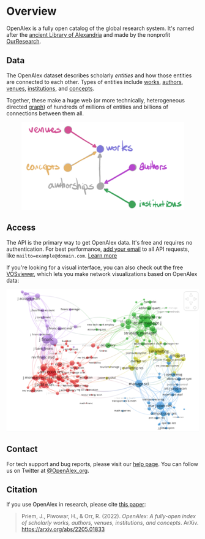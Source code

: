 # Overview

OpenAlex is a fully open catalog of the global research system. It's named after the [ancient Library of Alexandria](https://en.wikipedia.org/wiki/Library\_of\_Alexandria) and made by the nonprofit [OurResearch](https://ourresearch.org/).

## Data

The OpenAlex dataset describes scholarly _entities_ and how those entities are connected to each other. Types of entities include [works](api-entities/works/), [authors](api-entities/authors/), [venues](api-entities/venues/), [institutions](api-entities/institutions/), and [concepts](api-entities/concepts/).

Together, these make a huge web (or more technically, heterogeneous directed [graph](https://en.wikipedia.org/wiki/Graph\_theory)) of hundreds of millions of entities and billions of connections between them all.

<figure><img src=".gitbook/assets/image (1).png" alt=""><figcaption></figcaption></figure>

## Access

The API is the primary way to get OpenAlex data. It's free and requires no authentication. For best performance, [add your email](how-to-use-the-api/rate-limits-and-authentication.md#the-polite-pool) to all API requests, like `mailto=example@domain.com`. [Learn more](how-to-use-the-api/api-overview.md)

If you're looking for a visual interface, you can also check out the free [VOSviewer](https://www.vosviewer.com/), which lets you make network visualizations based on OpenAlex data:

![](<.gitbook/assets/Screenshot by Dropbox Capture (1).png>)

## Contact

For tech support and bug reports, please visit our [help page](https://openalex.org/help). You can follow us on Twitter at [@OpenAlex\_org](https://twitter.com/openalex\_org).

## Citation

If you use OpenAlex in research, please cite [this paper](https://arxiv.org/abs/2205.01833):&#x20;

> Priem, J., Piwowar, H., & Orr, R. (2022). _OpenAlex: A fully-open index of scholarly works, authors, venues, institutions, and concepts_. ArXiv. https://arxiv.org/abs/2205.01833
